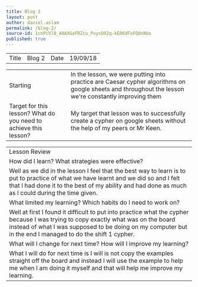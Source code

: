 ```yaml
---
title: Blog 2
layout: post
author: daniel.aslam
permalink: /blog-2/
source-id: 1cnPcVl0_A0AXGaFRZcu_PxysOX2q-kE06dFoFQUnNbo
published: true
---
```

<table>
  <tr>
    <td>Title</td>
    <td>Blog 2</td>
    <td>Date</td>
    <td>19/09/18</td>
  </tr>
</table>


<table>
  <tr>
    <td>Starting </td>
    <td>In the lesson, we were putting into practice are Caesar cypher algorithms on google sheets and throughout the lesson we're constantly improving them </td>
  </tr>
  <tr>
    <td>
Target for this lesson?
What do you need to achieve this lesson? 
</td>
    <td>My target that lesson was to successfully create a cypher on google sheets without the help of my peers or Mr Keen.</td>
  </tr>
</table>


<table>
  <tr>
    <td>Lesson Review</td>
  </tr>
  <tr>
    <td>How did I learn? What strategies were effective? </td>
  </tr>
  <tr>
    <td>Well as we did in the lesson I feel that the best way to learn is to put to practice of what we have learnt and we did so and I felt that I had done it to the best of my ability and had done as much as I could during the time given.</td>
  </tr>
  <tr>
    <td>What limited my learning? Which habits do I need to work on? </td>
  </tr>
  <tr>
    <td>Well at first I found it difficult to put into practice what the cypher because I was trying to copy exactly what was on the board instead of what I was supposed to be doing on my computer but in the end I managed to do the shift 1 cypher.</td>
  </tr>
  <tr>
    <td>What will I change for next time? How will I improve my learning?</td>
  </tr>
  <tr>
    <td>What I will do for next time is I will is not copy the examples straight off the board and instead I will use the example to help me when I am doing it myself and that will help me improve my learning.</td>
  </tr>
</table>


